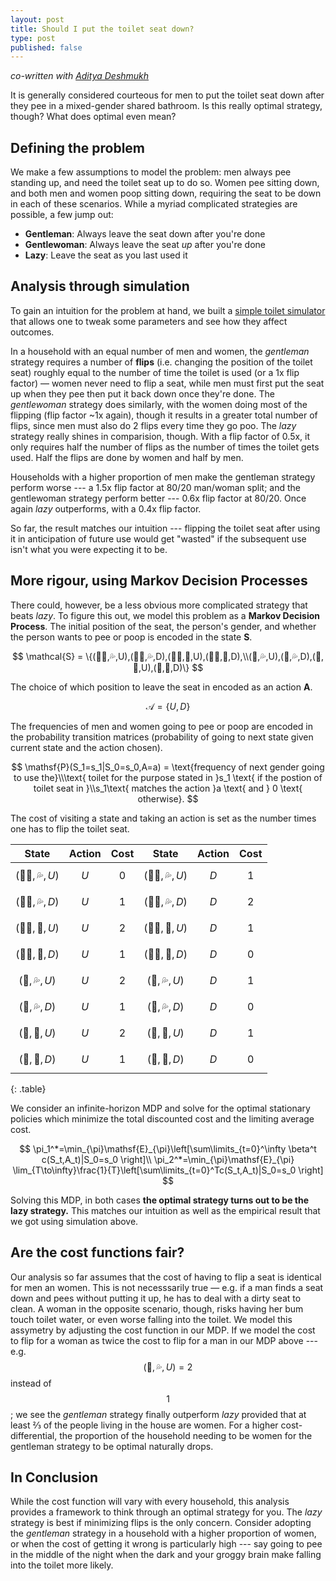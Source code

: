 ```yaml
---
layout: post
title: Should I put the toilet seat down?
type: post
published: false
---
```


_co-written with [Aditya Deshmukh](https://scholar.google.com/citations?hl=en&user=pd3lkmUAAAAJ)_

It is generally considered courteous for men to put the toilet seat down after
they pee in a mixed-gender shared bathroom. Is this really optimal strategy,
though? What does optimal even mean?

## Defining the problem

We make a few assumptions to model the problem: men always pee standing up, and need the
toilet seat up to do so. Women pee sitting down, and both men and women poop
sitting down, requiring the seat to be down in each of these scenarios. While a
myriad complicated strategies are possible, a few jump out:

- **Gentleman**: Always leave the seat down after you're done
- **Gentlewoman**: Always leave the seat _up_ after you're done
- **Lazy**: Leave the seat as you last used it

## Analysis through simulation

To gain an intuition for the problem at hand, we built a
[simple toilet simulator](/toilet-protocol)
that allows one to tweak some parameters and see how they affect
outcomes.

In a household with an equal number of men and women, the _gentleman_
strategy requires a number of **flips** (i.e. changing the position of the
toilet seat) roughly equal to the number of time the toilet is used (or a 1x
flip factor) — women never need to flip a seat, while men must first put the
seat up when they pee then put it back down once they're done. The _gentlewoman_
strategy does similarly, with the women doing most of the
flipping (flip factor ~1x again), though it results in a greater total number of
flips, since men must also do 2 flips every time they go poo. The _lazy_
strategy really shines in comparision, though. With a flip factor of 0.5x, it
only requires half the number of flips as the number of times the toilet gets
used. Half the flips are done by women and half by men.

Households with a higher proportion of men make the gentleman strategy perform
worse --- a 1.5x flip factor at 80/20 man/woman split; and the gentlewoman
strategy perform better --- 0.6x flip factor at 80/20. Once again _lazy_
outperforms, with a 0.4x flip factor.

So far, the result matches our intuition --- flipping the toilet seat after
using it in anticipation of future use would get "wasted" if the subsequent use
isn't what you were expecting it to be.

## More rigour, using Markov Decision Processes

There could, however, be a less obvious more complicated strategy that beats
_lazy_. To figure this out, we model this problem as a **Markov Decision
Process**. The initial position of the seat, the person's gender, and whether
the person wants to pee or poop is encoded in the state **S**.

$$ \mathcal{S} = \{(👨🏻,💦,U),(👨🏻,💦,D),(👨🏻,💩,U),(👨🏻,💩,D),\\(💃,💦,U),(💃,💦,D),(💃,💩,U),(💃,💩,D)\} $$

The choice of which
position to leave the seat in encoded as an action **A**.

$$ \mathcal{A} = \{U,D\} $$

The frequencies of men
and women going to pee or poop are encoded in the probability transition
matrices (probability of going to next state given current state and the action
chosen).

$$
\mathsf{P}(S_1=s_1|S_0=s_0,A=a) =
\text{frequency of next gender going to use the}\\\text{ toilet for the purpose stated in }s_1
\text{ if the postion of toilet seat in }\\s_1\text{ matches the action }a \text{ and }
0 \text{ otherwise}.
$$

The cost of visiting a state and taking an action is set as the number
times one has to flip the toilet seat.

|     State     | Action | Cost  |     State     | Action | Cost  |
| :-----------: | :----: | :---: | :-----------: | :----: | :---: |
| $$(👨🏻,💦,U)$$ | $$U$$  | $$0$$ | $$(👨🏻,💦,U)$$ | $$D$$  | $$1$$ |
| $$(👨🏻,💦,D)$$ | $$U$$  | $$1$$ | $$(👨🏻,💦,D)$$ | $$D$$  | $$2$$ |
| $$(👨🏻,💩,U)$$ | $$U$$  | $$2$$ | $$(👨🏻,💩,U)$$ | $$D$$  | $$1$$ |
| $$(👨🏻,💩,D)$$ | $$U$$  | $$1$$ | $$(👨🏻,💩,D)$$ | $$D$$  | $$0$$ |
| $$(💃,💦,U)$$ | $$U$$  | $$2$$ | $$(💃,💦,U)$$ | $$D$$  | $$1$$ |
| $$(💃,💦,D)$$ | $$U$$  | $$1$$ | $$(💃,💦,D)$$ | $$D$$  | $$0$$ |
| $$(💃,💩,U)$$ | $$U$$  | $$2$$ | $$(💃,💩,U)$$ | $$D$$  | $$1$$ |
| $$(💃,💩,D)$$ | $$U$$  | $$1$$ | $$(💃,💩,D)$$ | $$D$$  | $$0$$ |
{: .table}

We consider an infinite-horizon MDP and
solve for the optimal stationary policies which minimize the total discounted
cost and the limiting average cost.

$$
\pi_1^*=\min_{\pi}\mathsf{E}_{\pi}\left[\sum\limits_{t=0}^\infty \beta^t c(S_t,A_t)|S_0=s_0 \right]\\
\pi_2^*=\min_{\pi}\mathsf{E}_{\pi} \lim_{T\to\infty}\frac{1}{T}\left[\sum\limits_{t=0}^Tc(S_t,A_t)|S_0=s_0 \right]
$$

Solving this MDP, in both cases **the optimal strategy turns out to be the lazy
strategy.** This matches our intuition as well as the empirical result that we
got using simulation above.

## Are the cost functions fair?

Our analysis so far assumes that the cost of having to flip a seat is identical
for men an women. This is not necesssarily true — e.g. if a man finds a seat
down and pees without putting it up, he has to deal with a dirty seat to clean.
A woman in the opposite scenario, though, risks having her bum touch toilet
water, or even worse falling into the toilet. We model this assymetry by
adjusting the cost function in our MDP. If we model the cost to flip for a woman
as twice the cost to flip for a man in our MDP above --- e.g. $$(💃,💦,U) = 2$$
instead of $$1$$; we see the _gentleman_ strategy
finally outperform _lazy_ provided that at least ⅔ of the people living in the
house are women. For a higher cost-differential, the proportion of
the household needing to be women for the gentleman strategy to be optimal
naturally drops.

## In Conclusion

While the cost function will vary with every household, this analysis
provides a framework to think through an optimal strategy for you. The _lazy_
strategy is best if minimizing flips is the only concern. Consider adopting the
_gentleman_ strategy in a household with a higher proportion of women, or
when the cost of getting it wrong is particularly high --- say going to pee in
the middle of the night when the dark and your groggy brain make falling into
the toilet more likely.

